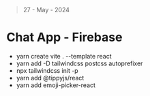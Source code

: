 > 27 - May - 2024

# Chat App - Firebase

- yarn create vite . --template react
- yarn add -D tailwindcss postcss autoprefixer
- npx tailwindcss init -p
- yarn add @tippyjs/react
- yarn add emoji-picker-react